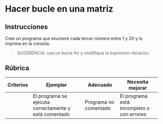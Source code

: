 # Hacer bucle en una matriz

## Instrucciones

Cree un programa que enumere cada tercer número entre 1 y 20 y lo imprima en la consola.

> SUGERENCIA: use un bucle for y modifique la expresión-iteración

## Rúbrica

| Criterios | Ejemplar | Adecuado | Necesita mejorar |
| -------- | --------------------------------------- | ------------------------ | ------------------------------ |
| | El programa se ejecuta correctamente y está comentado | Programa no comentado | El programa está incompleto o con errores |
